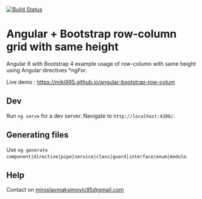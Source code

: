 [![Build Status](https://travis-ci.org/miki995/angular-bootstrap-row-colum.svg?branch=master)](https://travis-ci.org/miki995/angular-bootstrap-row-colum)
# Angular + Bootstrap row-column grid with same height

Angular 6 with Bootstrap 4 example usage of row-column with same height using Angular directives *ngFor.

Live demo : https://miki995.github.io/angular-bootstrap-row-colum

## Dev

Run `ng serve` for a dev server. Navigate to `http://localhost:4200/`. 

## Generating files

Use `ng generate component|directive|pipe|service|class|guard|interface|enum|module`.

## Help

Contact on miroslavmaksimovic95@gmail.com
